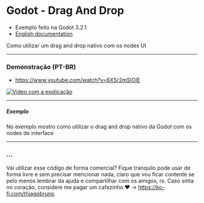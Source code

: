 # Godot - Drag And Drop

- Exemplo feito na Godot 3.2.1
- [English documentation](README.md)

Como utilizar um drag and drop nativo com os nodes UI

----------

### Demonstração (PT-BR)
- https://www.youtube.com/watch?v=6XSr2mSIOlE

[![Video com a explicação](https://img.youtube.com/vi/6XSr2mSIOlE/0.jpg)](https://www.youtube.com/watch?v=6XSr2mSIOlE)

----------

##### Exemplo
No exemplo mostro como utilizar o drag and drop nativo da Godot com os nodes de interface

----------

### ...
Vai utilizar esse código de forma comercial? Fique tranquilo pode usar de forma livre e sem precisar mencionar nada, claro que vou ficar contente se pelo menos lembrar da ajuda e compartilhar com os amigos, rs. Caso sinta no coração, considere me pagar um cafezinho :heart: -> https://ko-fi.com/thiagobruno

